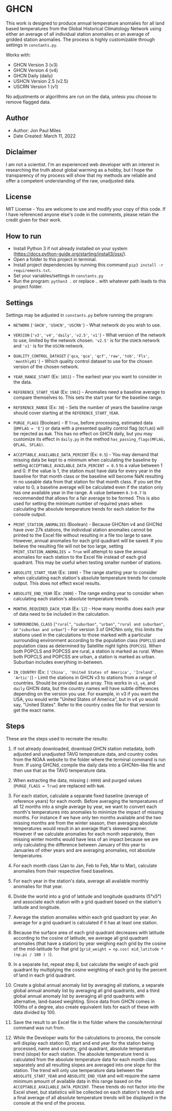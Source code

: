 # GHCN
This work is designed to produce annual temperature anomalies for all land based temperatures from the Global Historical Climatology Network using either an average of all individual station anomalies or an average of gridded station anomalies. The process is highly customizable through settings in `constants.py`. 

Works with:
  - GHCN Version 3 (v3)
  - GHCN Version 4 (v4)
  - GHCN Daily (daily)
  - USHCN Version 2.5 (v2.5)
  - USCRN Version 1 (v1)

No adjustments or algorithms are run on the data, unless you choose to remove flagged data.

## Author
- Author: Jon Paul Miles
- Date Created: March 11, 2022

## Diclaimer
I am not a scientist. I'm an experienced web developer with an interest in researching the truth about global warming as a hobby, but I hope the transparency of my process will show that my methods are reliable and offer a competent understanding of the raw, unadjusted data.

## License
MIT License - You are welcome to use and modify your copy of this code. If I have referenced anyone else's code in the comments, please retain the credit given for their work.

## How to run

- Install Python 3 if not already installed on your system (https://docs.python-guide.org/starting/install3/osx/).
- Open a folder to this project in terminal.
- Install project dependencies by running this command  `pip3 install -r requirements.txt`.
- Set your variables/settings in `constants.py`
- Run the program: `python3 .` or replace `.` with whatever path leads to this project folder.

## Settings

Settings may be adjusted in `constants.py` before running the program:

- `NETWORK` (`'GHCN'`, `'USHCN'`, `'USCRN'`) - What network do you wish to use.

 - `VERSION` (`'v3'`, `'v4'`, `'daily'`, `'v2.5'`, `'v1'`) - What version of the network to use, limited by the network chosen. `'v2.5'` is for the `USHCN` network and `'v1'` is for the `USCRN` network.

 - `QUALITY_CONTROL_DATASET` (`'qcu`, `'qca'`, `'qcf'`, `'raw'`, `'tob'`, `'Fls'`, `'monthly01'`) - Which quality control dataset to use for the chosen version of the chosen network.

 - `YEAR_RANGE_START` (Ex: `1851`) - The earliest year you want to consider in the data.

 - `REFERENCE_START_YEAR` (Ex: `1961`) - Anomalies need a baseline average to compare themselves to. This sets the start year for the baseline range.

 - `REFERENCE_RANGE` (Ex: `30`) - Sets the number of years the baseline range should cover starting at the `REFERENCE_START_YEAR`.

 - `PURGE_FLAGS` (Boolean) - If `True`, before processing, estimated data (`DMFLAG = 'E'`) or data with a presented quality control flag (`QCFLAG`) will be rejected as `NaN`. This has no effect on GHCN daily, but you may customize its effect in `daily.py` in the method `has_passing_flags(MFLAG, QFLAG, SFLAG)`.

 - `ACCEPTABLE_AVAILABLE_DATA_PERCENT` (Ex: `0.5`) - You may demand that missing data be kept to a minimum when calculating the baseline by setting `ACCEPTABLE_AVAILABLE_DATA_PERCENT = 0.5` to a value between 1 and 0. If the value is 1, the station must have data for every year in the baseline for that month class or the baseline will become NaN resulting in no useable data from that station for that month class. If you set the value to 0, a baseline average will be calculated even if the station only has one available year in the range. A value between `0.3`-`0.7` is recommended that allows for a fair average to be formed. This is also used for setting the minimum number of required years when calculating the absolute temperature trends for each station for the console output.

 - `PRINT_STATION_ANOMALIES` (Boolean) - Because GHCNm v4 and GHCNd have over 27k stations, the individual station anomalies cannot be printed to the Excel file without resulting in a file too large to save. However, annual anomalies for each grid quadrant will be saved. If you believe the resulting file will not be too large, setting `PRINT_STATION_ANOMALIES = True` will attempt to save the annual anomalies for each station to the Excel file instead of each grid quadrant. This may be useful when testing smaller number of stations.

 - `ABSOLUTE_START_YEAR` (Ex: `1880`) - The range starting year to consider when calculating each station's absolute temperature trends for console output. This does not effect excel results.

 - `ABSOLUTE_END_YEAR` (Ex: `2000`) - The range ending year to consider when calculating each station's absolute temperature trends.

 - `MONTHS_REQUIRED_EACH_YEAR` (Ex: `12`) -  How many months does each year of data need to be included in the calculation.

 - `SURROUNDING_CLASS` (`"rural"`, `"suburban"`, `"urban"`, `"rural and suburban"`, or `"suburban and urban"`) - For version 3 of GHCNm only, this limits the stations used in the calculations to those marked with a particular surrounding environment according to the population class (`POPCLS`) and population class as determined by Satellite night lights (`POPCSS`). When both POPCLS and POPCSS are rural, a station is marked as rural. When both POPCLS and POPCSS are urban, a station is marked as urban. Suburban includes everything in-between.

 - `IN_COUNTRY` (Ex: `['China', 'United States of America', 'Ireland', 'Artic']`) - Limit the stations in GHCN v3 to stations from a range of countries. Should be provided as an array. This works in `v3`, `v4`, and `daily` GHCN data, but the country names will have subtle differences depending on the version you use. For example, in v3 if you want the USA, you would write "United States of America", but in v4 yo would say, "United States". Refer to the country codes file for that version to get the exact name.

## Steps

These are the steps used to recreate the results:

1. If not already downloaded, download GHCN station metadata, both adjusted and unadjusted TAVG temperature data, and country codes from the NOAA website to the folder where the terminal command is run from. If using GHCNd, compile the daily data into a GHCNm-like file and then use that as the TAVG temperature data.

2. When extracting the data, missing (`-9999`) and purged values (`PURGE_FLAGS = True`) are replaced with `NaN`.

3. For each station, calculate a separate fixed baseline (average of reference years) for each month. Before averaging the temperatures of all 12 months into a single average by year, we want to convert each month's temperatures into anomalies to minimize the impact of missing months. For instance if we have only ten months available and the two missing months are from the winter season, then averaging absolute temperatures would result in an average that's skewed warmer. However if we calculate anomalies for each month separately, then missing winter months would have less of an impact because we are only calculating the difference between January of this year to Januaries of other years and are averaging anomalies, not absolute temperatures.

4. For each month class (Jan to Jan, Feb to Feb, Mar to Mar), calculate anomalies from their respective fixed baselines.

5. For each year in the station's data, average all available monthly anomalies for that year.

6. Divide the world into a grid of latitude and longitude quadrants (5°x5°) and associate each station with a grid quadrant based on the station's latitude and longitude.

7. Average the station anomalies within each grid quadrant by year. An average for a grid quadrant is calculated if it has at least one station.

8. Because the surface area of each grid quadrant decreases with latitude according to the cosine of latitude, we average all grid quadrant anomalies (that have a station) by year weighing each grid by the cosine of the mid-latitude for that grid (`grid_weight = np.cos( mid_latitude * (np.pi / 180 ) )`).

9. In a separate list, repeat step 8, but calculate the weight of each grid quadrant by multiplying the cosine weighting of each grid by the percent of land in each grid quadrant.
  
10. Create a global annual anomaly list by averaging all stations, a separate global annual anomaly list by averaging all grid quadrants, and a third global annual anomaly list by averaging all grid quadrants with alternative, land-based weighting. Since data from GHCN comes in 100ths of a degree, also create equivalent lists for each of these with data divided by 100.

11. Save the result to an Excel file in the folder where the console/terminal command was run from.

12. While the Developer waits for the calculations to process, the console will display each station ID, start and end year for the station being processed, name and country, grid quadrant, absolute temperature trend (slope) for each station. The absolute temperature trend is calculated from the absolute temperature data for each month class separately and all resulting slopes are averaged into one slope for the station. The trend will only use temperature data between the `ABSOLUTE_START_YEAR` and `ABSOLUTE_END_YEAR` and will require the same minimum amount of available data in this range based on the `ACCEPTABLE_AVAILABLE_DATA_PERCENT`. These trends do not factor into the Excel sheet, but statistics will be collected on each station's trends and a final average of all absolute temperature trends will be displayed in the console at the end of the process.
